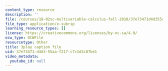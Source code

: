 ```yaml
---
content_type: resource
description: ''
file: /courses/18-02sc-multivariable-calculus-fall-2010/37e73471d4d355aaf217c7c1d2c87be1_QHaAoQQy07I.srt
file_type: application/x-subrip
learning_resource_types: []
license: https://creativecommons.org/licenses/by-nc-sa/4.0/
ocw_type: OCWFile
resourcetype: Other
title: 3play caption file
uid: 37e73471-d4d3-55aa-f217-c7c1d2c87be1
video_metadata:
  youtube_id: null
---
```

